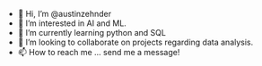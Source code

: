 - 👋 Hi, I’m @austinzehnder
- 👀 I’m interested in AI and ML.
- 🌱 I’m currently learning python and SQL
- 💞️ I’m looking to collaborate on projects regarding data analysis.
- 📫 How to reach me ... send me a message!

<!---
austinzehnder/austinzehnder is a ✨ special ✨ repository because its `README.md` (this file) appears on your GitHub profile.
You can click the Preview link to take a look at your changes.
--->
